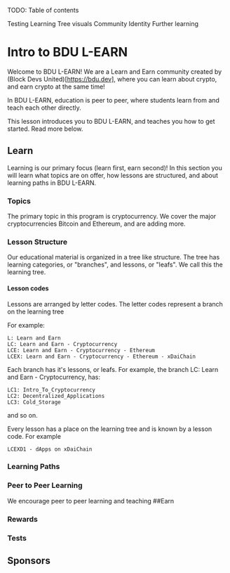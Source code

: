 TODO: Table of contents

Testing
Learning Tree visuals
Community
Identity
Further learning

# Intro to BDU L-EARN

Welcome to BDU L-EARN! We are a Learn and Earn community created by (Block Devs United)[https://bdu.dev], where you can learn about crypto, and earn crypto at the same time!

In BDU L-EARN, education is peer to peer, where students learn from and teach each other directly.

This lesson introduces you to BDU L-EARN, and teaches you how to get started. Read more below.

## Learn

Learning is our primary focus (learn first, earn second)! In this section you will learn what topics are on offer, how lessons are structured, and about learning paths in BDU L-EARN.

### Topics

The primary topic in this program is cryptocurrency. We cover the major cryptocurrencies Bitcoin and Ethereum, and are adding more.

### Lesson Structure
Our educational material is organized in a tree like structure. The tree has learning categories, or "branches", and lessons, or "leafs". We call this the learning tree.

#### Lesson codes
Lessons are arranged by letter codes. The letter codes represent a branch on the learning tree

For example:
```
L: Learn and Earn
LC: Learn and Earn - Cryptocurrency
LCE: Learn and Earn - Cryptocurrency - Ethereum
LCEX: Learn and Earn - Cryptocurrency - Ethereum - xDaiChain
```
Each branch has it's lessons, or leafs.  For example, the branch LC: Learn and Earn - Cryptocurrency, has:
```
LC1: Intro_To_Cryptocurrency
LC2: Decentralized_Applications
LC3: Cold_Storage
```
and so on.

Every lesson has a place on the learning tree and is known by a lesson code. For example
```
LCEXD1 - dApps on xDaiChain
```

### Learning Paths


### Peer to Peer Learning
We encourage peer to peer learning and teaching
##Earn
### Rewards
### Tests

## Sponsors
